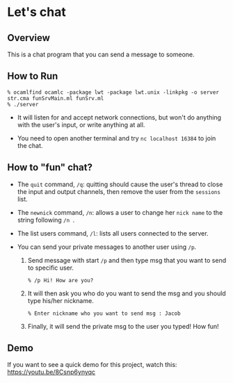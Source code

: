 # Let's chat

## Overview

This is a chat program that you can send a message to someone.

## How to Run

```
% ocamlfind ocamlc -package lwt -package lwt.unix -linkpkg -o server str.cma funSrvMain.ml funSrv.ml
% ./server
```

- It will listen for and accept network connections, but won't do anything with the user's input, or write anything at all.

- You need to open another terminal and try `nc localhost 16384` to join the chat.

## How to "fun" chat?

- The `quit` command, `/q`: quitting should cause the user's thread to
  close the input and output channels, then remove the user from the
  `sessions` list.

- The `newnick` command, `/n`: allows a user to change her `nick name` to the string following `/n `.

- The list users command, `/l`: lists all users connected to the
  server.

- You can send your private messages to another user using `/p`.

  1. Send message with start `/p` and then type msg that you want to send to specific user.

     ```
     % /p Hi! How are you?
     ```

  2. It will then ask you who do you want to send the msg and you should type his/her nickname.

     ```
     % Enter nickname who you want to send msg : Jacob
     ```

  3. Finally, it will send the private msg to the user you typed! How fun!

## Demo

If you want to see a quick demo for this project, watch this: https://youtu.be/8Csnp6ynyqc
